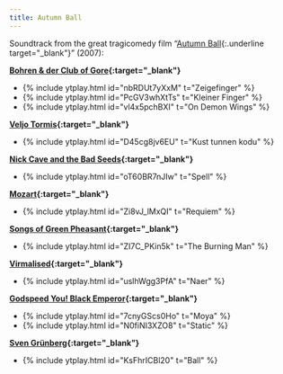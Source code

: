 ```yaml
---
title: Autumn Ball
---
```

Soundtrack from the great tragicomedy film
“[Autumn Ball](https://en.wikipedia.org/wiki/Autumn_Ball){:.underline target="_blank"}” (2007):

**[Bohren & der Club of Gore](https://en.wikipedia.org/wiki/Bohren_&_der_Club_of_Gore){:target="_blank"}**
- {% include ytplay.html id="nbRDUt7yXxM" t="Zeigefinger" %}
- {% include ytplay.html id="PcGV3whXtTs" t="Kleiner Finger" %}
- {% include ytplay.html id="vl4x5pchBXI" t="On Demon Wings" %}

**[Veljo Tormis](https://en.wikipedia.org/wiki/Veljo_Tormis){:target="_blank"}**
- {% include ytplay.html id="D45cg8jv6EU" t="Kust tunnen kodu" %}

**[Nick Cave and the Bad Seeds](https://en.wikipedia.org/wiki/Nick_Cave_and_the_Bad_Seeds){:target="_blank"}**
- {% include ytplay.html id="oT60BR7nJIw" t="Spell" %}

**[Mozart](https://en.wikipedia.org/wiki/Wolfgang_Amadeus_Mozart){:target="_blank"}**
- {% include ytplay.html id="Zi8vJ_lMxQI" t="Requiem" %}

**[Songs of Green Pheasant](https://en.wikipedia.org/wiki/Songs_of_Green_Pheasant){:target="_blank"}**
- {% include ytplay.html id="ZI7C_PKin5k" t="The Burning Man" %}

**[Virmalised](https://et.wikipedia.org/wiki/Virmalised_(ansambel)){:target="_blank"}**
- {% include ytplay.html id="uslhWgg3PfA" t="Naer" %}

**[Godspeed You! Black Emperor](https://en.wikipedia.org/wiki/Godspeed_You!_Black_Emperor){:target="_blank"}**
- {% include ytplay.html id="7cnyGScs0Ho" t="Moya" %}
- {% include ytplay.html id="N0fiNI3XZO8" t="Static" %}

**[Sven Grünberg](https://en.wikipedia.org/wiki/Sven_Grünberg){:target="_blank"}**
- {% include ytplay.html id="KsFhrICBl20" t="Ball" %}
